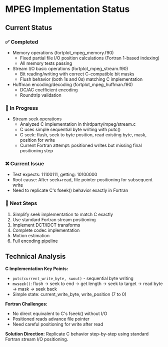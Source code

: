 # MPEG Implementation Status

## Current Status

### ✅ Completed
- Memory operations (fortplot_mpeg_memory.f90)
  - Fixed partial file I/O position calculations (Fortran 1-based indexing)
  - All memory tests passing
- Stream I/O basic operations (fortplot_mpeg_stream.f90)
  - Bit reading/writing with correct C-compatible bit masks
  - Flush behavior (both 1s and 0s) matching C implementation
- Huffman encoding/decoding (fortplot_mpeg_huffman.f90)
  - DC/AC coefficient encoding
  - Roundtrip validation

### 🔧 In Progress
- Stream seek operations 
  - Analyzed C implementation in thirdparty/mpeg/stream.c
  - C uses simple sequential byte writing with putc()
  - C seek: flush, seek to byte position, read existing byte, mask, position for write
  - Current Fortran attempt: positioned writes but missing final positioning step

### ❌ Current Issue
- Test expects: 11100111, getting: 10100000
- Root cause: After seek+read, file pointer positioning for subsequent write
- Need to replicate C's fseek() behavior exactly in Fortran

### 📝 Next Steps
1. Simplify seek implementation to match C exactly
2. Use standard Fortran stream positioning 
3. Implement DCT/IDCT transforms
4. Complete codec implementation
5. Motion estimation
6. Full encoding pipeline

## Technical Analysis

**C Implementation Key Points:**
- `putc(current_write_byte, swout)` - sequential byte writing
- `mwseek()`: flush → seek to end → get length → seek to target → read byte → mask → seek back
- Simple state: current_write_byte, write_position (7 to 0)

**Fortran Challenges:**
- No direct equivalent to C's fseek() without I/O
- Positioned reads advance file pointer  
- Need careful positioning for write after read

**Solution Direction:**
Replicate C behavior step-by-step using standard Fortran stream I/O positioning.